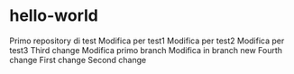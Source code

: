 # hello-world
Primo repository di test
Modifica per test1
Modifica per test2
Modifica per test3
Third change
Modifica primo branch
Modifica in branch new
Fourth change
First change
Second change
